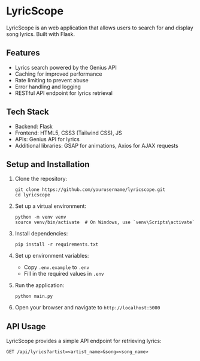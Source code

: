 # LyricScope

LyricScope is an  web application that allows users to search for and display song lyrics. Built with Flask.
## Features

- Lyrics search powered by the Genius API
- Caching for improved performance
- Rate limiting to prevent abuse
- Error handling and logging
- RESTful API endpoint for lyrics retrieval

## Tech Stack

- Backend: Flask
- Frontend: HTML5, CSS3 (Tailwind CSS), JS
- APIs: Genius API for lyrics
- Additional libraries: GSAP for animations, Axios for AJAX requests

## Setup and Installation

1. Clone the repository:
   ```
   git clone https://github.com/yourusername/lyricscope.git
   cd lyricscope
   ```

2. Set up a virtual environment:
   ```
   python -m venv venv
   source venv/bin/activate  # On Windows, use `venv\Scripts\activate`
   ```

3. Install dependencies:
   ```
   pip install -r requirements.txt
   ```

4. Set up environment variables:
   - Copy `.env.example` to `.env`
   - Fill in the required values in `.env`

5. Run the application:
   ```
   python main.py
   ```

6. Open your browser and navigate to `http://localhost:5000`

## API Usage

LyricScope provides a simple API endpoint for retrieving lyrics:

```
GET /api/lyrics?artist=<artist_name>&song=<song_name>
```



##